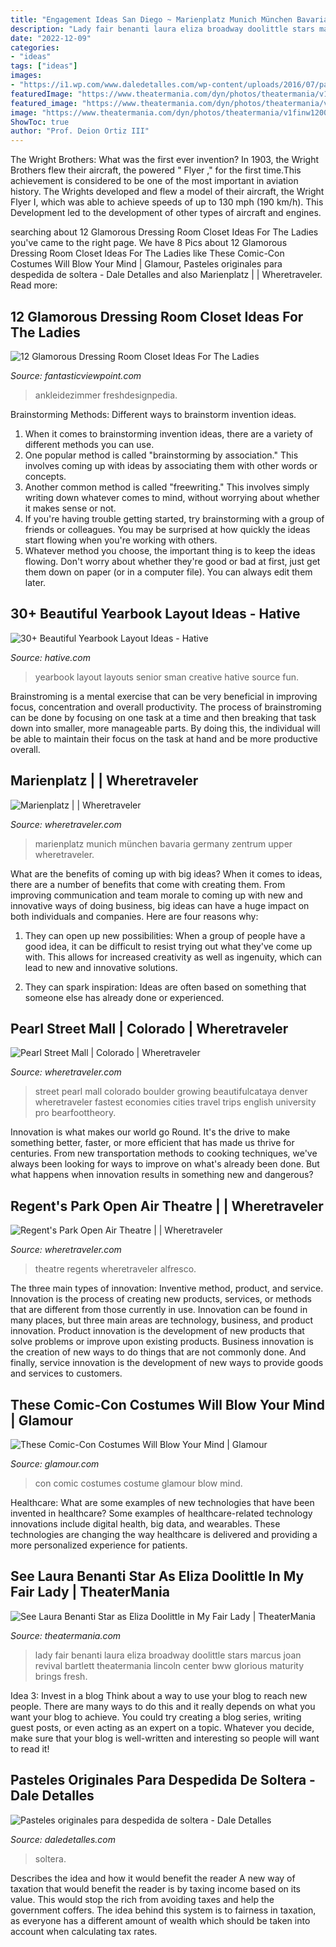 ```yaml
---
title: "Engagement Ideas San Diego ~ Marienplatz Munich München Bavaria Germany Zentrum Upper Wheretraveler"
description: "Lady fair benanti laura eliza broadway doolittle stars marcus joan revival bartlett theatermania lincoln center bww glorious maturity brings fresh"
date: "2022-12-09"
categories:
- "ideas"
tags: ["ideas"]
images:
- "https://i1.wp.com/www.daledetalles.com/wp-content/uploads/2016/07/pastel-para-despedida-de-soltera18.jpg"
featuredImage: "https://www.theatermania.com/dyn/photos/theatermania/v1finw1200x0y0w1200h963/laura-benanti-stars-as-eliza-doolittle-in-my-fair-lady-140563.jpg"
featured_image: "https://www.theatermania.com/dyn/photos/theatermania/v1finw1200x0y0w1200h963/laura-benanti-stars-as-eliza-doolittle-in-my-fair-lady-140563.jpg"
image: "https://www.theatermania.com/dyn/photos/theatermania/v1finw1200x0y0w1200h963/laura-benanti-stars-as-eliza-doolittle-in-my-fair-lady-140563.jpg"
ShowToc: true
author: "Prof. Deion Ortiz III"
---
```



The Wright Brothers: What was the first ever invention?
In 1903, the Wright Brothers flew their aircraft, the powered " Flyer ," for the first time.This achievement is considered to be one of the most important in aviation history. The Wrights developed and flew a model of their aircraft, the Wright Flyer I, which was able to achieve speeds of up to 130 mph (190 km/h). This Development led to the development of other types of aircraft and engines.

	

		
searching about 12 Glamorous Dressing Room Closet Ideas For The Ladies you've came to the right page. We have 8 Pics about 12 Glamorous Dressing Room Closet Ideas For The Ladies like These Comic-Con Costumes Will Blow Your Mind | Glamour, Pasteles originales para despedida de soltera - Dale Detalles and also Marienplatz | | Wheretraveler. Read more:
		
    
## 12 Glamorous Dressing Room Closet Ideas For The Ladies

<img loading=lazy src="https://www.fantasticviewpoint.com/wp-content/uploads/2016/07/decorating-tips-dressing-room-open-closet-dressing-room-634x514.png" onerror="this.onerror=null;this.src='https://tse2.mm.bing.net/th?id=OIP.rzMnrKceieI-dYEfGGfoDgHaGA&amp;pid=15.1';" alt="12 Glamorous Dressing Room Closet Ideas For The Ladies">

_Source: fantasticviewpoint.com_

>ankleidezimmer freshdesignpedia. 

	

Brainstorming Methods: Different ways to brainstorm invention ideas.
1. When it comes to brainstorming invention ideas, there are a variety of different methods you can use.
2. One popular method is called "brainstorming by association." This involves coming up with ideas by associating them with other words or concepts.
3. Another common method is called "freewriting." This involves simply writing down whatever comes to mind, without worrying about whether it makes sense or not.
4. If you're having trouble getting started, try brainstorming with a group of friends or colleagues. You may be surprised at how quickly the ideas start flowing when you're working with others.
5. Whatever method you choose, the important thing is to keep the ideas flowing. Don't worry about whether they're good or bad at first, just get them down on paper (or in a computer file). You can always edit them later.

    
## 30+ Beautiful Yearbook Layout Ideas - Hative

<img loading=lazy src="https://hative.com/wp-content/uploads/2014/02/sman-yearbook-layout-design-22.jpg" onerror="this.onerror=null;this.src='https://tse3.mm.bing.net/th?id=OIP.9CUXlG63Un6UFbq8-AOsNAHaKd&amp;pid=15.1';" alt="30+ Beautiful Yearbook Layout Ideas - Hative">

_Source: hative.com_

>yearbook layout layouts senior sman creative hative source fun. 

	

Brainstroming is a mental exercise that can be very beneficial in improving focus, concentration and overall productivity. The process of brainstroming can be done by focusing on one task at a time and then breaking that task down into smaller, more manageable parts. By doing this, the individual will be able to maintain their focus on the task at hand and be more productive overall.

    
## Marienplatz | | Wheretraveler

<img loading=lazy src="https://www.wheretraveler.com/sites/default/files/images/shutterstock_271124843.jpg" onerror="this.onerror=null;this.src='https://tse4.mm.bing.net/th?id=OIP.pkVgPO2w8AymAlZbXzcK6QHaE1&amp;pid=15.1';" alt="Marienplatz | | Wheretraveler">

_Source: wheretraveler.com_

>marienplatz munich münchen bavaria germany zentrum upper wheretraveler. 

	

What are the benefits of coming up with big ideas?
When it comes to ideas, there are a number of benefits that come with creating them. From improving communication and team morale to coming up with new and innovative ways of doing business, big ideas can have a huge impact on both individuals and companies. Here are four reasons why: 
1. They can open up new possibilities: When a group of people have a good idea, it can be difficult to resist trying out what they've come up with. This allows for increased creativity as well as ingenuity, which can lead to new and innovative solutions. 

2. They can spark inspiration: Ideas are often based on something that someone else has already done or experienced.

    
## Pearl Street Mall | Colorado | Wheretraveler

<img loading=lazy src="https://www.wheretraveler.com/sites/default/files/images/Pearl-Street---beautifulcataya-CC.jpg" onerror="this.onerror=null;this.src='https://tse3.mm.bing.net/th?id=OIP.ZaYI7CABLgsoiLHFCRMXEAHaFj&amp;pid=15.1';" alt="Pearl Street Mall | Colorado | Wheretraveler">

_Source: wheretraveler.com_

>street pearl mall colorado boulder growing beautifulcataya denver wheretraveler fastest economies cities travel trips english university pro bearfoottheory. 

	

Innovation is what makes our world go Round. It's the drive to make something better, faster, or more efficient that has made us thrive for centuries. From new transportation methods to cooking techniques, we've always been looking for ways to improve on what's already been done. But what happens when innovation results in something new and dangerous?

    
## Regent&#039;s Park Open Air Theatre | | Wheretraveler

<img loading=lazy src="https://www.wheretraveler.com/sites/default/files/images/Regent-s-Park-Open-Air-Theatre-c-David-Jensen_0.jpg" onerror="this.onerror=null;this.src='https://tse4.mm.bing.net/th?id=OIP.-oeRps3fD_cVw8dqrMYNswHaDv&amp;pid=15.1';" alt="Regent&#039;s Park Open Air Theatre | | Wheretraveler">

_Source: wheretraveler.com_

>theatre regents wheretraveler alfresco. 

	

The three main types of innovation: Inventive method, product, and service.
Innovation is the process of creating new products, services, or methods that are different from those currently in use. Innovation can be found in many places, but three main areas are technology, business, and product innovation. 
Product innovation is the development of new products that solve problems or improve upon existing products. Business innovation is the creation of new ways to do things that are not commonly done. And finally, service innovation is the development of new ways to provide goods and services to customers.

    
## These Comic-Con Costumes Will Blow Your Mind | Glamour

<img loading=lazy src="https://media.glamour.com/photos/579648f5a4c47c92664125bf/master/h_1025,c_limit/comic-con-costume-14.jpg" onerror="this.onerror=null;this.src='https://tse2.mm.bing.net/th?id=OIP.XQRvpn22mAGw2zE0OZzkSQHaLH&amp;pid=15.1';" alt="These Comic-Con Costumes Will Blow Your Mind | Glamour">

_Source: glamour.com_

>con comic costumes costume glamour blow mind. 

	

Healthcare: What are some examples of new technologies that have been invented in healthcare?
Some examples of healthcare-related technology innovations include digital health, big data, and wearables. These technologies are changing the way healthcare is delivered and providing a more personalized experience for patients.

    
## See Laura Benanti Star As Eliza Doolittle In My Fair Lady | TheaterMania

<img loading=lazy src="https://www.theatermania.com/dyn/photos/theatermania/v1finw1200x0y0w1200h963/laura-benanti-stars-as-eliza-doolittle-in-my-fair-lady-140563.jpg" onerror="this.onerror=null;this.src='https://tse4.mm.bing.net/th?id=OIP.Dgqklkfer2vkKLlWKaePZwHaF8&amp;pid=15.1';" alt="See Laura Benanti Star as Eliza Doolittle in My Fair Lady | TheaterMania">

_Source: theatermania.com_

>lady fair benanti laura eliza broadway doolittle stars marcus joan revival bartlett theatermania lincoln center bww glorious maturity brings fresh. 

	

Idea 3: Invest in a blog
Think about a way to use your blog to reach new people. There are many ways to do this and it really depends on what you want your blog to achieve. You could try creating a blog series, writing guest posts, or even acting as an expert on a topic. Whatever you decide, make sure that your blog is well-written and interesting so people will want to read it!

    
## Pasteles Originales Para Despedida De Soltera - Dale Detalles

<img loading=lazy src="https://i1.wp.com/www.daledetalles.com/wp-content/uploads/2016/07/pastel-para-despedida-de-soltera18.jpg" onerror="this.onerror=null;this.src='https://tse4.mm.bing.net/th?id=OIP.VLaveReI5xOTdVieAGBS1AHaLH&amp;pid=15.1';" alt="Pasteles originales para despedida de soltera - Dale Detalles">

_Source: daledetalles.com_

>soltera. 

	

Describes the idea and how it would benefit the reader
A new way of taxation that would benefit the reader is by taxing income based on its value. This would stop the rich from avoiding taxes and help the government coffers. The idea behind this system is to fairness in taxation, as everyone has a different amount of wealth which should be taken into account when calculating tax rates.

